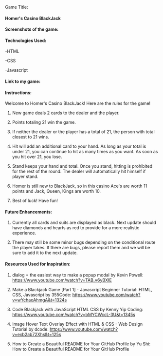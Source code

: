 
<p>Game Title:
<h4>Homer's Casino BlackJack</h4>


<h4>Screenshots of the game:</h4>

<h4>Technologies Used:</h4>
<p>-HTML</p>
<p>-CSS</p>
<p>-Javascript</p>

<h4>Link to my game:</h4>


<h4>Instructions:</h4>
<p>Welcome to Homer's Casino BlackJack! Here are the rules for the game!</p>

1. New game deals 2 cards to the dealer and the player.

2. Points totaling 21 win the game.

3. If neither the dealer or the player has a total of 21, the person with total closest to 21 wins.

4. Hit will add an additional card to your hand. As long as your total is under 21, you can continue to hit as many times as you want. As soon as you hit over 21, you lose.

5. Stand keeps your hand and total. Once you stand, hitting is prohibited for the rest of the round. The dealer will automatically hit himself if player stand.

6. Homer is still new to BlackJack, so in this casino Ace's are worth 11 points and Jack, Queen, Kings are worth 10.

7. Best of luck! Have fun!


<h4>Future Enhancements:</h4>

1. Currently all cards and suits are displayed as black. Next update should have diamonds and hearts as red to provide for a more realistic experience. 

2. There may still be some minor bugs depending on the conditional route the player takes. If there are bugs, please report them and we will be sure to add it to the next update. 



<h4>Resources Used for Inspiration:</h4>

1. dialog = the easiest way to make a popup modal by Kevin Powell:
https://www.youtube.com/watch?v=TAB_v6yBXIE

2. Make a Blackjack Game [Part 1] - Javascript Beginner Tutorial: HTML, CSS, Javascript by 355Code:
https://www.youtube.com/watch?v=wYchaoAhmgA&t=1324s

3. Code Blackjack with JavaScript HTML CSS by Kenny Yip Coding:
https://www.youtube.com/watch?v=bMYCWccL-3U&t=1345s

4. Image Hover Text Overlay Effect with HTML & CSS - Web Design Tutorial by dcode: https://www.youtube.com/watch?v=exb2ab72Xhs&t=125s

5. How to Create a Beautiful README for Your GitHub Profile by Yu Shi: How to Create a Beautiful README for Your GitHub Profile
